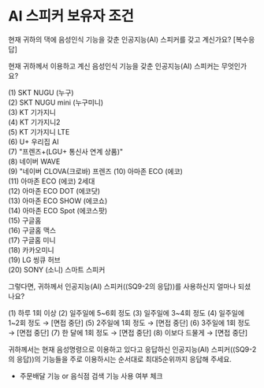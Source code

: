# AI 스피커 보유자 조건


현재 귀하의 댁에 음성인식 기능을 갖춘 인공지능(AI) 스피커를 갖고 계신가요? [복수응답]

현재 귀하께서 이용하고 계신 음성인식 기능을 갖춘 인공지능(AI) 스피커는 무엇인가요?

(1)	SKT NUGU (누구)						
(2)	SKT NUGU mini (누구미니)						
(3)	KT 기가지니						
(4)	KT 기가지니2						
(5)	KT 기가지니 LTE						
(6)	U+ 우리집 AI						
(7)	"프렌즈+(LGU+ 통신사 연계 상품)"						
(8)	네이버 WAVE						
(9)	"네이버 CLOVA(크로바) 프렌즈
(10)	아마존 ECO (에코)						
(11)	아마존 ECO (에코) 2세대						
(12)	아마존 ECO DOT (에코닷)						
(13)	아마존 ECO SHOW (에코쇼)						
(14)	아마존 ECO Spot (에코스팟)						
(15)	구글홈						
(16)	구글홈 맥스						
(17)	구글홈 미니						
(18)	카카오미니						
(19)	LG 씽큐 허브						
(20)	SONY (소니) 스마트 스피커						


그렇다면, 귀하께서 인공지능(AI) 스피커((SQ9-2의 응답))를 사용하신지 얼마나 되셨나요?

(1) 하루 1회 이상
(2) 일주일에 5~6회 정도
(3) 일주일에 3~4회 정도
(4) 일주일에 1~2회 정도   → [면접 중단]
(5) 2주일에 1회 정도   → [면접 중단]
(6) 3주일에 1회 정도   → [면접 중단]
(7) 한 달에 1회 정도   → [면접 중단]
(8) 이보다 드물게   → [면접 중단]


귀하께서는 현재 음성명령으로 이용하고 있다고 응답하신 인공지능(AI) 스피커((SQ9-2의 응답))의 기능들을 주로 이용하시는 순서대로 최대5순위까지 응답해 주세요.   

* 주문배달 기능 or 음식점 검색 기능 사용 여부 체크
